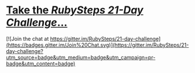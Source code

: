 # [Take the *RubySteps 21-Day Challenge*...](http://www.rubysteps.com)

[![Join the chat at https://gitter.im/RubySteps/21-day-challenge](https://badges.gitter.im/Join%20Chat.svg)](https://gitter.im/RubySteps/21-day-challenge?utm_source=badge&utm_medium=badge&utm_campaign=pr-badge&utm_content=badge)
